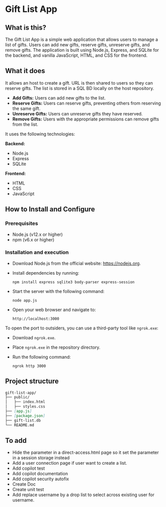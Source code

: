 # Gift List App

## What is this?

The Gift List App is a simple web application that allows users to manage a list of gifts. Users can add new gifts, reserve gifts, unreserve gifts, and remove gifts. The application is built using Node.js, Express, and SQLite for the backend, and vanilla JavaScript, HTML, and CSS for the frontend.

## What it does

It allows an host to create a gift. URL is then shared to users so they can reserve gifts. The list is stored in a SQL BD locally on the host repository.

- **Add Gifts:** Users can add new gifts to the list.
- **Reserve Gifts:** Users can reserve gifts, preventing others from reserving the same gift.
- **Unreserve Gifts:** Users can unreserve gifts they have reserved.
- **Remove Gifts:** Users with the appropriate permissions can remove gifts from the list.

It uses the following technologies:

**Backend:**
- Node.js
- Express
- SQLite

**Frontend:**
- HTML
- CSS
- JavaScript

## How to Install and Configure

### Prerequisites

- Node.js (v12.x or higher)
- npm (v6.x or higher)

### Installation and execution

- Download Node.js from the official website: https://nodejs.org.
- Install dependencies by running:

  ```
  npm install express sqlite3 body-parser express-session
  ```

- Start the server with the following command:

  ```
  node app.js
  ```

- Open your web browser and navigate to:

  ```
  http://localhost:3000
  ```

To open the port to outsiders, you can use a third-party tool like `ngrok.exe`:

- Download `ngrok.exe`.
- Place `ngrok.exe` in the repository directory.
- Run the following command:

  ```
  ngrok http 3000
  ```

## Project structure

```markdown
gift-list-app/
├── public/
│   ├── index.html
│   ├── styles.css
├── [app.js]
├── [package.json]
├── gift-list.db
└── README.md
```

## To add
- Hide the parameter in a direct-access.html page so it set the parameter in a session storage instead
- Add a user connection page if user want to create a list.
- Add copilot test
- Add copilot documentation
- Add copilot security autofix
- Create Doc
- Create unit test
- Add replace username by a drop list to select across existing user for username.